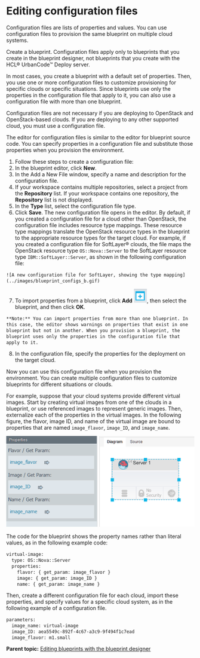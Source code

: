 # Editing configuration files

Configuration files are lists of properties and values. You can use configuration files to provision the same blueprint on multiple cloud systems.

Create a blueprint. Configuration files apply only to blueprints that you create in the blueprint designer, not blueprints that you create with the HCL® UrbanCode™ Deploy server.

In most cases, you create a blueprint with a default set of properties. Then, you use one or more configuration files to customize provisioning for specific clouds or specific situations. Since blueprints use only the properties in the configuration file that apply to it, you can also use a configuration file with more than one blueprint.

Configuration files are not necessary if you are deploying to OpenStack and OpenStack-based clouds. If you are deploying to any other supported cloud, you must use a configuration file.

The editor for configuration files is similar to the editor for blueprint source code. You can specify properties in a configuration file and substitute those properties when you provision the environment.

1.  Follow these steps to create a configuration file:
2.  In the blueprint editor, click **New**. 
3.  In the Add a New File window, specify a name and description for the configuration file.
4.   If your workspace contains multiple repositories, select a project from the **Repository** list. If your workspace contains one repository, the **Repository** list is not displayed.
5.   In the **Type** list, select the configuration file type. 
6.   Click **Save**. The new configuration file opens in the editor. By default, if you created a configuration file for a cloud other than OpenStack, the configuration file includes resource type mappings. These resource type mappings translate the OpenStack resource types in the blueprint to the appropriate resource types for the target cloud. For example, if you created a configuration file for SoftLayer® clouds, the file maps the OpenStack resource type `OS::Nova::Server` to the SoftLayer resource type `IBM::SoftLayer::Server`, as shown in the following configuration file:

    ![A new configuration file for SoftLayer, showing the type mapping](../images/blueprint_configs_b.gif)

7.   To import properties from a blueprint, click **Add** ![](../images/icons/add.gif), then select the blueprint, and then click **OK**. 

    **Note:** You can import properties from more than one blueprint. In this case, the editor shows warnings on properties that exist in one blueprint but not in another. When you provision a blueprint, the blueprint uses only the properties in the configuration file that apply to it.

8.  In the configuration file, specify the properties for the deployment on the target cloud.

Now you can use this configuration file when you provision the environment. You can create multiple configuration files to customize blueprints for different situations or clouds.

For example, suppose that your cloud systems provide different virtual images. Start by creating virtual images from one of the clouds in a blueprint, or use referenced images to represent generic images. Then, externalize each of the properties in the virtual images. In the following figure, the flavor, image ID, and name of the virtual image are bound to properties that are named `image_flavor`, `image_ID`, and `image_name`.

![A blueprint in the editor that shows a virtual image with externalized properties](../images/blueprint_configs_a.gif)

The code for the blueprint shows the property names rather than literal values, as in the following example code:

```
virtual-image:
  type: OS::Nova::Server
  properties:
    flavor: { get_param: image_flavor }
    image: { get_param: image_ID }
    name: { get_param: image_name }
```

Then, create a different configuration file for each cloud, import these properties, and specify values for a specific cloud system, as in the following example of a configuration file.

```
parameters:
  image_name: virtual-image
  image_ID: aea5549c-892f-4c67-a3c9-9f494f1c7ead
  image_flavor: m1.small
```

**Parent topic:** [Editing blueprints with the blueprint designer](../../com.edt.doc/topics/blueprint_create.md)

